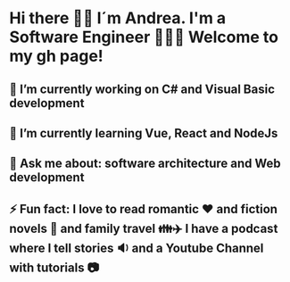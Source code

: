 # Hi there 👋🏾 I´m Andrea. I'm a Software Engineer 👩🏾‍💻 Welcome to my gh page!
## 🔭 I’m currently working on C# and Visual Basic development
## 🌱 I’m currently learning Vue, React and NodeJs
## 💬 Ask me about: software architecture and Web development
## ⚡ Fun fact: I love to read romantic ❤️ and fiction novels 📖 and family travel 👪✈️ I have a podcast where I tell stories 🔉 and a Youtube Channel with tutorials 📷

<!--
**andrea2811/andrea2811** is a ✨ _special_ ✨ repository because its `README.md` (this file) appears on your GitHub profile.

Here are some ideas to get you started:

- 🔭 I’m currently working on ...
- 🌱 I’m currently learning ...
- 👯 I’m looking to collaborate on ...
- 🤔 I’m looking for help with ...
- 💬 Ask me about ...
- 📫 How to reach me: ...
- 😄 Pronouns: ...
- ⚡ Fun fact: ...
-->
